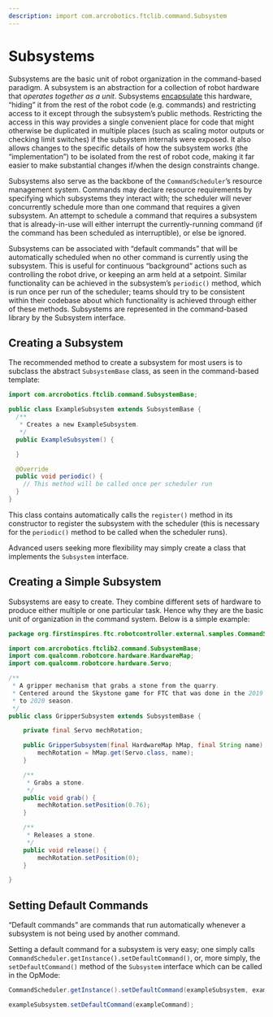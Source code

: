 ```yaml
---
description: import com.arcrobotics.ftclib.command.Subsystem
---
```


# Subsystems

Subsystems are the basic unit of robot organization in the command-based paradigm. A subsystem is an abstraction for a collection of robot hardware that _operates together as a unit_. Subsystems [encapsulate](https://en.wikipedia.org/wiki/Encapsulation_%28computer_programming%29) this hardware, “hiding” it from the rest of the robot code \(e.g. commands\) and restricting access to it except through the subsystem’s public methods. Restricting the access in this way provides a single convenient place for code that might otherwise be duplicated in multiple places \(such as scaling motor outputs or checking limit switches\) if the subsystem internals were exposed. It also allows changes to the specific details of how the subsystem works \(the “implementation”\) to be isolated from the rest of robot code, making it far easier to make substantial changes if/when the design constraints change.

Subsystems also serve as the backbone of the `CommandScheduler`’s resource management system. Commands may declare resource requirements by specifying which subsystems they interact with; the scheduler will never concurrently schedule more than one command that requires a given subsystem. An attempt to schedule a command that requires a subsystem that is already-in-use will either interrupt the currently-running command \(if the command has been scheduled as interruptible\), or else be ignored.

Subsystems can be associated with “default commands” that will be automatically scheduled when no other command is currently using the subsystem. This is useful for continuous “background” actions such as controlling the robot drive, or keeping an arm held at a setpoint. Similar functionality can be achieved in the subsystem’s `periodic()` method, which is run once per run of the scheduler; teams should try to be consistent within their codebase about which functionality is achieved through either of these methods. Subsystems are represented in the command-based library by the Subsystem interface.

## Creating a Subsystem

The recommended method to create a subsystem for most users is to subclass the abstract `SubsystemBase` class, as seen in the command-based template:

```java
import com.arcrobotics.ftclib.command.SubsystemBase;

public class ExampleSubsystem extends SubsystemBase {
  /**
   * Creates a new ExampleSubsystem.
   */
  public ExampleSubsystem() {

  }

  @Override
  public void periodic() {
    // This method will be called once per scheduler run
  }
}
```

This class contains automatically calls the `register()` method in its constructor to register the subsystem with the scheduler \(this is necessary for the `periodic()` method to be called when the scheduler runs\).

Advanced users seeking more flexibility may simply create a class that implements the `Subsystem` interface.

## Creating a Simple Subsystem

Subsystems are easy to create. They combine different sets of hardware to produce either multiple or one particular task. Hence why they are the basic unit of organization in the command system. Below is a simple example:

```java
package org.firstinspires.ftc.robotcontroller.external.samples.CommandSample;

import com.arcrobotics.ftclib2.command.SubsystemBase;
import com.qualcomm.robotcore.hardware.HardwareMap;
import com.qualcomm.robotcore.hardware.Servo;

/**
 * A gripper mechanism that grabs a stone from the quarry.
 * Centered around the Skystone game for FTC that was done in the 2019
 * to 2020 season.
 */
public class GripperSubsystem extends SubsystemBase {

    private final Servo mechRotation;

    public GripperSubsystem(final HardwareMap hMap, final String name) {
        mechRotation = hMap.get(Servo.class, name);
    }

    /**
     * Grabs a stone.
     */
    public void grab() {
        mechRotation.setPosition(0.76);
    }

    /**
     * Releases a stone.
     */
    public void release() {
        mechRotation.setPosition(0);
    }

}
```

## Setting Default Commands

“Default commands” are commands that run automatically whenever a subsystem is not being used by another command.

Setting a default command for a subsystem is very easy; one simply calls `CommandScheduler.getInstance().setDefaultCommand()`, or, more simply, the `setDefaultCommand()` method of the `Subsystem` interface which can be called in the OpMode:

```java
CommandScheduler.getInstance().setDefaultCommand(exampleSubsystem, exampleCommand);
```

```java
exampleSubsystem.setDefaultCommand(exampleCommand);
```

